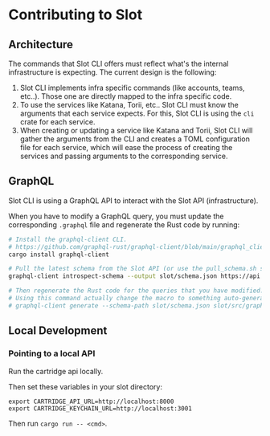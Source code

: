 # Contributing to Slot

## Architecture

The commands that Slot CLI offers must reflect what's the internal infrastructure is expecting.
The current design is the following:

1. Slot CLI implements infra specific commands (like accounts, teams, etc..). Those one are directly mapped to the infra specific code.
2. To use the services like Katana, Torii, etc.. Slot CLI must know the arguments that each service expects. For this, Slot CLI is using the `cli` crate for each service.
3. When creating or updating a service like Katana and Torii, Slot CLI will gather the arguments from the CLI and creates a TOML configuration file for each service, which will ease the process of creating the services and passing arguments to the corresponding service.

## GraphQL

Slot CLI is using a GraphQL API to interact with the Slot API (infrastructure).

When you have to modify a GraphQL query, you must update the corresponding `.graphql` file and regenerate the Rust code by running:
```bash
# Install the graphql-client CLI.
# https://github.com/graphql-rust/graphql-client/blob/main/graphql_client_cli/README.md
cargo install graphql-client

# Pull the latest schema from the Slot API (or use the pull_schema.sh script)
graphql-client introspect-schema --output slot/schema.json https://api.cartridge.gg/query

# Then regenerate the Rust code for the queries that you have modified.
# Using this command actually change the macro to something auto-generated. And we prefer macro expansion.
# graphql-client generate --schema-path slot/schema.json slot/src/graphql/deployments/update.graphql
```

## Local Development

### Pointing to a local API

Run the cartridge api locally.

Then set these variables in your slot directory:

```shell
export CARTRIDGE_API_URL=http://localhost:8000
export CARTRIDGE_KEYCHAIN_URL=http://localhost:3001
```

Then run `cargo run -- <cmd>`.
